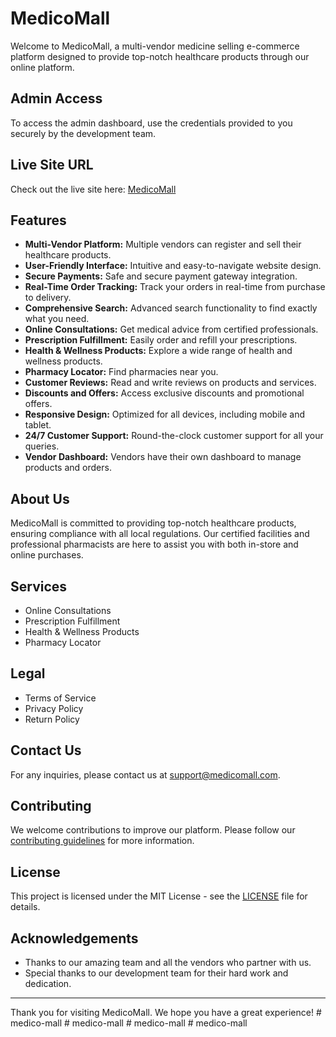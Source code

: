 # MedicoMall

Welcome to MedicoMall, a multi-vendor medicine selling e-commerce platform designed to provide top-notch healthcare products through our online platform.

## Admin Access

To access the admin dashboard, use the credentials provided to you securely by the development team.


## Live Site URL

Check out the live site here: [MedicoMall](https://medico-mall.web.app/)

## Features

- **Multi-Vendor Platform:** Multiple vendors can register and sell their healthcare products.
- **User-Friendly Interface:** Intuitive and easy-to-navigate website design.
- **Secure Payments:** Safe and secure payment gateway integration.
- **Real-Time Order Tracking:** Track your orders in real-time from purchase to delivery.
- **Comprehensive Search:** Advanced search functionality to find exactly what you need.
- **Online Consultations:** Get medical advice from certified professionals.
- **Prescription Fulfillment:** Easily order and refill your prescriptions.
- **Health & Wellness Products:** Explore a wide range of health and wellness products.
- **Pharmacy Locator:** Find pharmacies near you.
- **Customer Reviews:** Read and write reviews on products and services.
- **Discounts and Offers:** Access exclusive discounts and promotional offers.
- **Responsive Design:** Optimized for all devices, including mobile and tablet.
- **24/7 Customer Support:** Round-the-clock customer support for all your queries.
- **Vendor Dashboard:** Vendors have their own dashboard to manage products and orders.

## About Us

MedicoMall is committed to providing top-notch healthcare products, ensuring compliance with all local regulations. Our certified facilities and professional pharmacists are here to assist you with both in-store and online purchases.

## Services

- Online Consultations
- Prescription Fulfillment
- Health & Wellness Products
- Pharmacy Locator

## Legal

- Terms of Service
- Privacy Policy
- Return Policy

## Contact Us

For any inquiries, please contact us at [support@medicomall.com](mailto:support@medicomall.com).

## Contributing

We welcome contributions to improve our platform. Please follow our [contributing guidelines](CONTRIBUTING.md) for more information.

## License

This project is licensed under the MIT License - see the [LICENSE](LICENSE) file for details.

## Acknowledgements

- Thanks to our amazing team and all the vendors who partner with us.
- Special thanks to our development team for their hard work and dedication.

---

Thank you for visiting MedicoMall. We hope you have a great experience!
#   m e d i c o - m a l l  
 #   m e d i c o - m a l l  
 #   m e d i c o - m a l l  
 #   m e d i c o - m a l l  
 